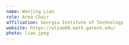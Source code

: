 ```yaml
---
name: Wenjing Liao
role: Area Chair
affiliation: Georgia Institute of Technology
website: https://wliao60.math.gatech.edu/
photo: liao.jpeg
---
```

